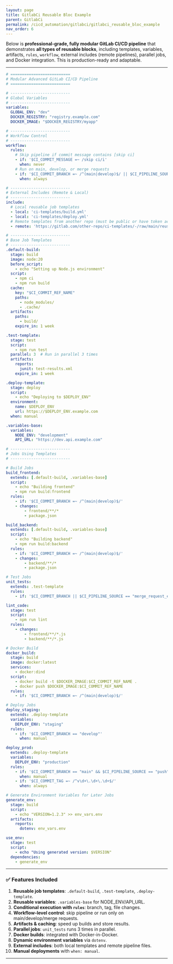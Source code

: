 ```yaml
---
layout: page
title: GitlabCi Reusable Bloc Example
parent: GitlabCi
permalink: /cicd_automation/gitlabci/gitlabci_reusable_bloc_example
nav_order: 6
---
```


Below is  **professional-grade, fully modular GitLab CI/CD pipeline** that demonstrates **all types of reusable blocks**, including templates, variables, artifacts, `rules`, `workflow`, external includes (remote pipelines), parallel jobs, and Docker integration. This is production-ready and adaptable.

---

```yaml
# ==========================
# Modular Advanced GitLab CI/CD Pipeline
# ==========================

# --------------------------
# Global Variables
# --------------------------
variables:
  GLOBAL_ENV: "dev"
  DOCKER_REGISTRY: "registry.example.com"
  DOCKER_IMAGE: "$DOCKER_REGISTRY/myapp"

# --------------------------
# Workflow Control
# --------------------------
workflow:
  rules:
    # Skip pipeline if commit message contains [skip ci]
    - if: '$CI_COMMIT_MESSAGE =~ /skip ci/i'
      when: never
    # Run on main, develop, or merge requests
    - if: '$CI_COMMIT_BRANCH =~ /^(main|develop)$/ || $CI_PIPELINE_SOURCE == "merge_request_event"'
      when: always

# --------------------------
# External Includes (Remote & Local)
# --------------------------
include:
  # Local reusable job templates
  - local: 'ci-templates/build.yml'
  - local: 'ci-templates/deploy.yml'
  # Remote templates from another repo (must be public or have token access)
  - remote: 'https://gitlab.com/other-repo/ci-templates/-/raw/main/reusable-jobs.yml'

# --------------------------
# Base Job Templates
# --------------------------
.default-build:
  stage: build
  image: node:20
  before_script:
    - echo "Setting up Node.js environment"
  script:
    - npm ci
    - npm run build
  cache:
    key: "$CI_COMMIT_REF_NAME"
    paths:
      - node_modules/
      - .cache/
  artifacts:
    paths:
      - build/
    expire_in: 1 week

.test-template:
  stage: test
  script:
    - npm run test
  parallel: 3  # Run in parallel 3 times
  artifacts:
    reports:
      junit: test-results.xml
    expire_in: 1 week

.deploy-template:
  stage: deploy
  script:
    - echo "Deploying to $DEPLOY_ENV"
  environment:
    name: $DEPLOY_ENV
    url: https://$DEPLOY_ENV.example.com
  when: manual

.variables-base:
  variables:
    NODE_ENV: "development"
    API_URL: "https://dev.api.example.com"

# --------------------------
# Jobs Using Templates
# --------------------------

# Build Jobs
build_frontend:
  extends: [.default-build, .variables-base]
  script:
    - echo "Building frontend"
    - npm run build:frontend
  rules:
    - if: '$CI_COMMIT_BRANCH =~ /^(main|develop)$/'
    - changes:
        - frontend/**/*
        - package.json

build_backend:
  extends: [.default-build, .variables-base]
  script:
    - echo "Building backend"
    - npm run build:backend
  rules:
    - if: '$CI_COMMIT_BRANCH =~ /^(main|develop)$/'
    - changes:
        - backend/**/*
        - package.json

# Test Jobs
unit_tests:
  extends: .test-template
  rules:
    - if: '$CI_COMMIT_BRANCH || $CI_PIPELINE_SOURCE == "merge_request_event"'

lint_code:
  stage: test
  script:
    - npm run lint
  rules:
    - changes:
        - frontend/**/*.js
        - backend/**/*.js

# Docker Build
docker_build:
  stage: build
  image: docker:latest
  services:
    - docker:dind
  script:
    - docker build -t $DOCKER_IMAGE:$CI_COMMIT_REF_NAME .
    - docker push $DOCKER_IMAGE:$CI_COMMIT_REF_NAME
  rules:
    - if: '$CI_COMMIT_BRANCH =~ /^(main|develop)$/'

# Deploy Jobs
deploy_staging:
  extends: .deploy-template
  variables:
    DEPLOY_ENV: "staging"
  rules:
    - if: '$CI_COMMIT_BRANCH == "develop"'
      when: manual

deploy_prod:
  extends: .deploy-template
  variables:
    DEPLOY_ENV: "production"
  rules:
    - if: '$CI_COMMIT_BRANCH == "main" && $CI_PIPELINE_SOURCE == "push"'
      when: manual
    - if: '$CI_COMMIT_TAG =~ /^v\d+\.\d+\.\d+$/'
      when: always

# Generate Environment Variables for Later Jobs
generate_env:
  stage: build
  script:
    - echo "VERSION=1.2.3" >> env_vars.env
  artifacts:
    reports:
      dotenv: env_vars.env

use_env:
  stage: test
  script:
    - echo "Using generated version: $VERSION"
  dependencies:
    - generate_env
```

---

### ✅ Features Included

1. **Reusable job templates**: `.default-build`, `.test-template`, `.deploy-template`.
2. **Reusable variables**: `.variables-base` for NODE\_ENV/API\_URL.
3. **Conditional execution with `rules`**: branch, tag, file changes.
4. **Workflow-level control**: skip pipeline or run only on main/develop/merge requests.
5. **Artifacts & caching**: speed up builds and store results.
6. **Parallel jobs**: `unit_tests` runs 3 times in parallel.
7. **Docker builds**: integrated with Docker-in-Docker.
8. **Dynamic environment variables** via `dotenv`.
9. **External includes**: both local templates and remote pipeline files.
10. **Manual deployments** with `when: manual`.

---

